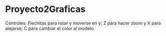 # Proyecto2Graficas

Controles: Flechitas para rotar y moverse en y; Z para hacer zoom y X para alejarse; C para cambiar el color al modelo
